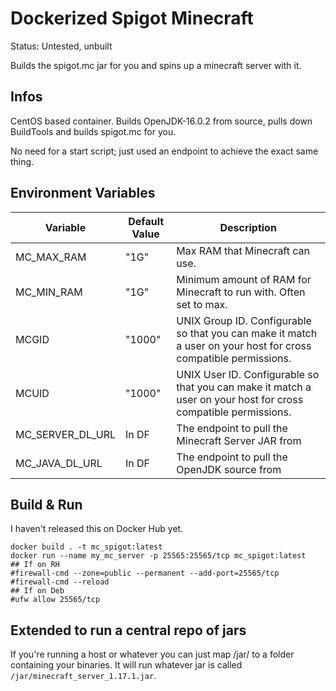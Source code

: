 # Dockerized Spigot Minecraft

Status: Untested, unbuilt

Builds the spigot.mc jar for you and spins up a minecraft server with it.

## Infos

CentOS based container. Builds OpenJDK-16.0.2 from source, pulls down BuildTools and builds spigot.mc for you.

No need for a start script; just used an endpoint to achieve the exact same thing.

## Environment Variables

| Variable              | Default Value | Description                                                                                                            |
|-----------------------|---------------|------------------------------------------------------------------------------------------------------------------------|
| MC_MAX_RAM            |"1G"           | Max RAM that Minecraft can use.                                                                                        |
| MC_MIN_RAM            |"1G"           | Minimum amount of RAM for Minecraft to run with. Often set to max.                                                     |
| MCGID                 |"1000"         | UNIX Group ID. Configurable so that you can make it match a user on your host for cross compatible permissions.        |
| MCUID                 |"1000"         | UNIX User ID. Configurable so that you can make it match a user on your host for cross compatible permissions.         |
| MC_SERVER_DL_URL      | In DF         | The endpoint to pull the Minecraft Server JAR from                                                                     |
| MC_JAVA_DL_URL        | In DF         | The endpoint to pull the OpenJDK source from                                                                           |

## Build & Run

I haven't released this on Docker Hub yet. 

```
docker build . -t mc_spigot:latest
docker run --name my_mc_server -p 25565:25565/tcp mc_spigot:latest
## If on RH
#firewall-cmd --zone=public --permanent --add-port=25565/tcp
#firewall-cmd --reload
## If on Deb
#ufw allow 25565/tcp
```

## Extended to run a central repo of jars

If you're running a host or whatever you can just map /jar/ to a folder containing your binaries. It will run whatever jar is called `/jar/minecraft_server_1.17.1.jar`.